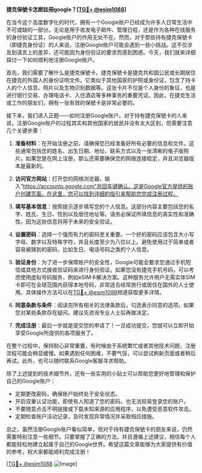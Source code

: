 **捷克保號卡怎麽註冊google？[[TG💪+ @esim1088](https://t.me/s/esim1088)]**

在当今这个高度数字化的时代，拥有一个Google账户已经成为许多人日常生活中不可或缺的一部分。无论是用于收发电子邮件、管理日程，还是作为各种在线服务的身份验证工具，Google账户的作用无处不在。然而，对于那些持有捷克保號卡（即捷克身份证）的人来说，注册Google账户可能会遇到一些小挑战。这不仅涉及到语言上的差异，还可能因为身份验证的要求而感到困惑。今天，我们就来详细探讨一下如何顺利地注册Google账户。

首先，我们需要了解什么是捷克保號卡。捷克保號卡是捷克共和国公民或长期居住在捷克的外国人的身份证明文件。它类似于其他国家的护照或身份证，包含了持卡人的个人信息、照片以及生物识别数据等。这张卡片不仅是个人身份的象征，也是进行银行交易、办理电话卡、入住酒店等多种事务的重要凭证。因此，在捷克生活或工作的朋友们，拥有一张有效的保號卡是非常必要的。

接下来，我们进入正题——如何注册Google账户。对于持有捷克保號卡的人来说，注册Google账户的过程其实和其他国家的居民并没有太大区别，但需要注意几个关键步骤：

1. **准备材料**：在开始注册之前，请确保您已经准备好所有必要的信息和文件。这些通常包括您的姓名、出生日期、地址、联系方式以及一张清晰的电子版照片。如果您是在网上注册，那么还需要确保您的网络连接稳定，并且浏览器版本是最新的。

2. **访问官方网站**：打开您的网络浏览器，输入“https://accounts.google.com”并回车键确认。这是Google官方提供的账户创建页面。在这里，您可以找到详细的指引来帮助您完成注册过程。

3. **填写基本信息**：按照提示逐步填写您的个人信息。这部分内容主要包括您的名字、姓氏、生日、性别以及居住地址等。请务必保证所填信息的真实性和准确性，因为这些信息将用于未来的安全验证。

4. **设置密码**：选择一个强而有力的密码至关重要。一个好的密码应该包含大小写字母、数字以及特殊字符，并且长度至少为八位以上。避免使用过于简单或者容易被猜到的密码，比如生日、电话号码之类的个人信息。

5. **验证身份**：为了进一步保障账户的安全性，Google可能会要求您通过手机短信或其他方式接收验证码来进行身份验证。如果您没有捷克手机号码，可以考虑使用虚拟号码服务，例如eSIM卡解决方案。这种服务允许用户无需实体SIM卡即可在全球范围内获得本地号码，非常适合经常旅行或居住在国外的人士使用。具体操作方法可以在[TG💪+ @esim1088](https://t.me/s/esim1088)频道获取更多详情。

6. **同意条款与条件**：阅读完所有相关的法律条款后，勾选表示同意的选项。如果您对某些条款存在疑问，建议先咨询专业人士后再做决定。

7. **完成注册**：最后一步就是提交您的申请了！一旦成功提交，您就可以立即开始享受Google所提供的各项服务了。

在整个过程中，保持耐心非常重要。有时候由于系统繁忙或者其他技术问题，注册流程可能会稍显缓慢。如果遇到任何困难，不要气馁，可以尝试刷新页面或者稍后再试。此外，也可以随时联系Google客服寻求帮助。

除了上述提到的技术细节外，还有一些实用的小贴士可以帮助您更好地管理和保护自己的Google账户：

- 定期更改密码，确保账户始终处于安全状态。
- 开启双重认证功能，即使有人知道了您的密码，也无法轻易登录您的账户。
- 不要随意点击不明链接或下载未知来源的应用程序，以免遭受恶意软件攻击。
- 定期检查账户活动记录，及时发现异常情况并采取相应措施。

总之，虽然注册Google账户看似简单，但对于持有捷克保號卡的朋友来说，仍然需要特别注意一些细节。只要掌握了正确的方法，并且遵循上述建议，相信每个人都能轻松地建立起属于自己的Google世界。希望这篇文章能够为大家提供有价值的参考，祝大家都能顺利完成注册！

[[TG💪+ @esim1088](https://t.me/s/esim1088) ![Image](https://i.postimg.cc/4NQfJmqS/Snipaste-2025-05-13-00-14-12.png)]